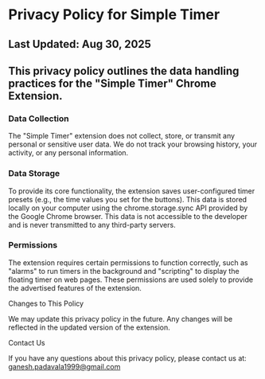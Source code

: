 # Privacy Policy for Simple Timer

## Last Updated: Aug 30, 2025

## This privacy policy outlines the data handling practices for the "Simple Timer" Chrome Extension.

### Data Collection

The "Simple Timer" extension does not collect, store, or transmit any personal or sensitive user data. We do not track your browsing history, your activity, or any personal information.

### Data Storage

To provide its core functionality, the extension saves user-configured timer presets (e.g., the time values you set for the buttons). This data is stored locally on your computer using the chrome.storage.sync API provided by the Google Chrome browser. This data is not accessible to the developer and is never transmitted to any third-party servers.

### Permissions

The extension requires certain permissions to function correctly, such as "alarms" to run timers in the background and "scripting" to display the floating timer on web pages. These permissions are used solely to provide the advertised features of the extension.

Changes to This Policy

We may update this privacy policy in the future. Any changes will be reflected in the updated version of the extension.

Contact Us

If you have any questions about this privacy policy, please contact us at: ganesh.padavala1999@gmail.com
